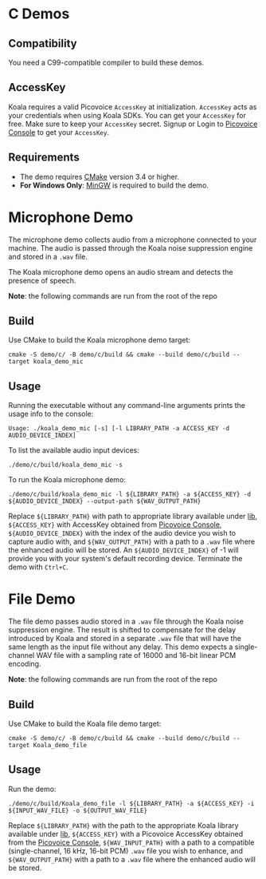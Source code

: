 # C Demos

## Compatibility

You need a C99-compatible compiler to build these demos.

## AccessKey

Koala requires a valid Picovoice `AccessKey` at initialization. `AccessKey` acts as your credentials when using Koala SDKs.
You can get your `AccessKey` for free. Make sure to keep your `AccessKey` secret.
Signup or Login to [Picovoice Console](https://console.picovoice.ai/) to get your `AccessKey`.

## Requirements

- The demo requires [CMake](https://cmake.org/) version 3.4 or higher.
- **For Windows Only**: [MinGW](http://mingw-w64.org/doku.php) is required to build the demo.

# Microphone Demo

The microphone demo collects audio from a microphone connected to your machine. The audio is passed through the Koala
noise suppression engine and stored in a `.wav` file.

The Koala microphone demo opens an audio stream and detects the presence of speech.

**Note**: the following commands are run from the root of the repo

## Build

Use CMake to build the Koala microphone demo target:

```console
cmake -S demo/c/ -B demo/c/build && cmake --build demo/c/build --target koala_demo_mic
```

## Usage

Running the executable without any command-line arguments prints the usage info to the console:

```console
Usage: ./koala_demo_mic [-s] [-l LIBRARY_PATH -a ACCESS_KEY -d AUDIO_DEVICE_INDEX]
```

To list the available audio input devices:

```console
./demo/c/build/koala_demo_mic -s
```

To run the Koala microphone demo:

```console
./demo/c/build/koala_demo_mic -l ${LIBRARY_PATH} -a ${ACCESS_KEY} -d ${AUDIO_DEVICE_INDEX} --output-path ${WAV_OUTPUT_PATH}
```

Replace `${LIBRARY_PATH}` with path to appropriate library available under [lib](/lib), `${ACCESS_KEY}` with AccessKey
obtained from [Picovoice Console](https://console.picovoice.ai/), `${AUDIO_DEVICE_INDEX}` with the index of the
audio device  you wish to capture audio with, and `${WAV_OUTPUT_PATH}` with a path to a `.wav` file
where the enhanced audio will be stored. An `${AUDIO_DEVICE_INDEX}` of -1 will provide you with your system's
default recording device. Terminate the demo with `Ctrl+C`.

# File Demo

The file demo passes audio stored in a `.wav` file through the Koala noise suppression engine. The result is shifted to
compensate for the delay introduced by Koala and stored in a separate `.wav` file that will have the same length as the
input file without any delay. This demo expects a single-channel WAV file with a sampling rate of 16000 and 16-bit linear PCM encoding.

**Note**: the following commands are run from the root of the repo

## Build

Use CMake to build the Koala file demo target:

```console
cmake -S demo/c/ -B demo/c/build && cmake --build demo/c/build --target Koala_demo_file
```

## Usage

Run the demo:

```console
./demo/c/build/Koala_demo_file -l ${LIBRARY_PATH} -a ${ACCESS_KEY} -i ${INPUT_WAV_FILE} -o ${OUTPUT_WAV_FILE}
```

Replace `${LIBRARY_PATH}` with the path to the appropriate Koala library available under [lib](/lib), `${ACCESS_KEY}` with a
Picovoice AccessKey obtained from the [Picovoice Console](https://console.picovoice.ai/), `${WAV_INPUT_PATH}` with a path to a compatible
(single-channel, 16 kHz, 16-bit PCM) `.wav` file you wish to enhance, and `${WAV_OUTPUT_PATH}` with a path to a `.wav`
file where the enhanced audio will be stored.

